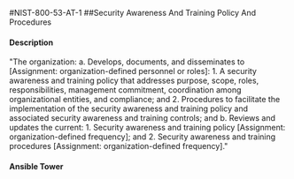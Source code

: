 #NIST-800-53-AT-1
##Security Awareness And Training Policy And Procedures
#### Description
"The organization:
  a.  Develops, documents, and disseminates to [Assignment: organization-defined personnel or roles]:
    1.  A security awareness and training policy that addresses purpose, scope, roles, responsibilities, management commitment, coordination among organizational entities, and compliance; and
    2.  Procedures to facilitate the implementation of the security awareness and training policy and associated security awareness and training controls; and
  b.  Reviews and updates the current:
    1.  Security awareness and training policy [Assignment: organization-defined frequency]; and
    2.  Security awareness and training procedures [Assignment: organization-defined frequency]."
#### Ansible Tower

